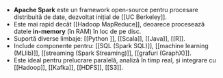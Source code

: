 

- **Apache Spark** este un framework open-source pentru procesare distribuită de date, dezvoltat inițial de [[UC Berkeley]].
- Este mai rapid decât [[Hadoop MapReduce]], deoarece procesează datele **in-memory** (în RAM) în loc de pe disc.
- Suportă diverse limbaje: [[Python ]], [[Scala]], [[Java]], [[R]].
- Include componente pentru: [[SQL (Spark SQL)]], [[machine learning (MLlib)]], [[streaming (Spark Streaming)]], [[grafuri (GraphX)]].
- Este ideal pentru prelucrare paralelă, analiză în timp real, și integrare cu [[Hadoop]], [[Kafka]], [[HDFS]], [[S3]].

